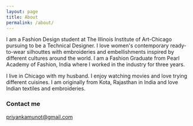 ```yaml
---
layout: page
title: About
permalink: /about/
---
```


I am a Fashion Design student at The Illinois Institute of Art-Chicago pursuing to be a Technical Designer. I love women's contemporary ready-to-wear silhouttes with embroideries and embellishments inspired by different cultures around the world. I am a Fashion Graduate from Pearl Academy of Fashion, India where I worked in the industry for three years. 

I live in Chicago with my husband. I enjoy watching movies and love trying different cuisines. I am originally from Kota, Rajasthan in India and love Indian textiles and embroideries. 

### Contact me

[priyankamunot@gmail.com](mailto:priyankamunot@gmail.com)
